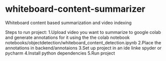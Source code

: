 # whiteboard-content-summarizer
Whiteboard content based summarization and video indexing

Steps to run project:
1.Upload video you want to summarize to google colab and generate annotations for it using the the colab notebook notebooks/objectdetection/whiteboard_content_detection.ipynb 
2.Place the annotations in backend/annotaions
3.Set up project in an ide linke spyder or pycharm 
4.Install python dependencies
5.Run project
